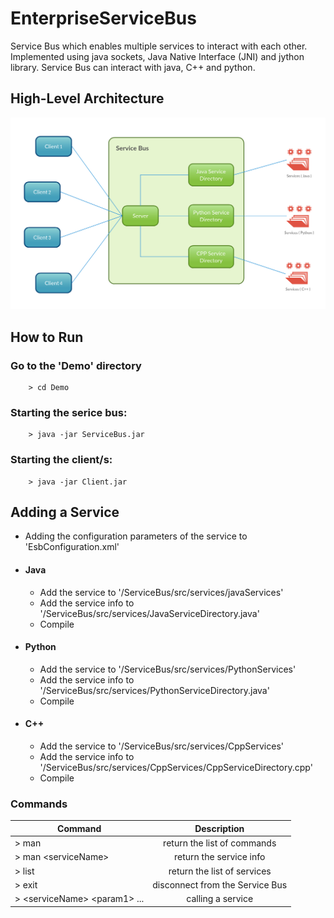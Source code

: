 # EnterpriseServiceBus
Service Bus which enables multiple services to interact with each other. Implemented using java sockets, Java Native Interface (JNI) and jython library. Service Bus can interact with java, C++ and python. 


## High-Level Architecture
![architecture](https://github.com/heshanera/EnterpriseServiceBus/blob/master/imgs/ServiceBus.png)


## How to Run

### Go to the 'Demo' directory
        > cd Demo
### Starting the serice bus:
        > java -jar ServiceBus.jar
### Starting the client/s:
        > java -jar Client.jar

## Adding a Service

- Adding the configuration parameters of the service to 'EsbConfiguration.xml'

- #### Java
	- Add the service to '/ServiceBus/src/services/javaServices'
	- Add the service info to '/ServiceBus/src/services/JavaServiceDirectory.java'
	- Compile

- #### Python
	- Add the service to '/ServiceBus/src/services/PythonServices'
	- Add the service info to '/ServiceBus/src/services/PythonServiceDirectory.java'
	- Compile

- #### C++
	- Add the service to '/ServiceBus/src/services/CppServices'
	- Add the service info to '/ServiceBus/src/services/CppServices/CppServiceDirectory.cpp'
	- Compile

### Commands

| Command       | Description   |
| ------------- |:-------------:|
| > man | return the list of commands |
| > man <serviceName\> | return the service info |
| > list | return the list of services  |
| > exit | disconnect from the Service Bus |
| > <serviceName\> <param1\> ... | calling a service |
	
